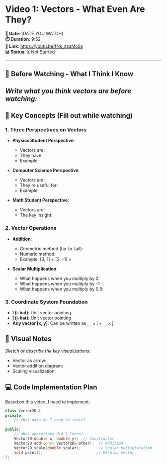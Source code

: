 # Video 1: Vectors - What Even Are They?

**📅 Date**: [DATE YOU WATCH]  
**⏱️ Duration**: 9:52  
**🔗 Link**: https://youtu.be/fNk_zzaMoSs  
**📊 Status**: ⏳ Not Started

---

## 🎯 Before Watching - What I Think I Know
*Write what you think vectors are before watching:*
- 

## 📝 Key Concepts (Fill out while watching)

### 1. Three Perspectives on Vectors
- **Physics Student Perspective**: 
  - Vectors are:
  - They have:
  - Example:

- **Computer Science Perspective**: 
  - Vectors are:
  - They're useful for:
  - Example:

- **Math Student Perspective**: 
  - Vectors are:
  - The key insight:

### 2. Vector Operations
- **Addition**: 
  - Geometric method (tip-to-tail):
  - Numeric method:
  - Example: [3, 1] + [2, -1] = 

- **Scalar Multiplication**: 
  - What happens when you multiply by 2:
  - What happens when you multiply by -1:
  - What happens when you multiply by 0.5:

### 3. Coordinate System Foundation
- **î (i-hat)**: Unit vector pointing
- **ĵ (j-hat)**: Unit vector pointing  
- **Any vector [x, y]**: Can be written as __ × î + __ × ĵ

## 🎨 Visual Notes
*Sketch or describe the key visualizations:*
- Vector as arrow:
- Vector addition diagram:
- Scaling visualization:

## 💻 Code Implementation Plan
Based on this video, I need to implement:
```cpp
class Vector2D {
private:
    // What data do I need to store?
    
public:
    // What operations did I learn?
    Vector2D(double x, double y);  // Constructor
    Vector2D add(const Vector2D& other);  // Addition
    Vector2D scale(double scalar);        // Scalar multiplication  
    void print();                        // Display vector
};
